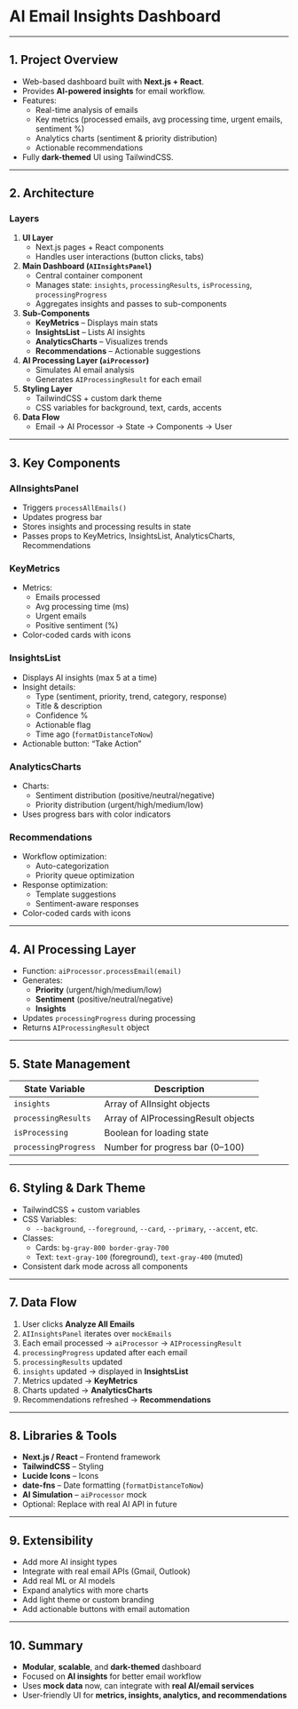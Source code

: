 # AI Email Insights Dashboard

---

## 1. Project Overview
- Web-based dashboard built with **Next.js + React**.
- Provides **AI-powered insights** for email workflow.
- Features:
  - Real-time analysis of emails
  - Key metrics (processed emails, avg processing time, urgent emails, sentiment %)
  - Analytics charts (sentiment & priority distribution)
  - Actionable recommendations
- Fully **dark-themed** UI using TailwindCSS.

---

## 2. Architecture

### Layers
1. **UI Layer**
   - Next.js pages + React components
   - Handles user interactions (button clicks, tabs)
2. **Main Dashboard (`AIInsightsPanel`)**
   - Central container component
   - Manages state: `insights`, `processingResults`, `isProcessing`, `processingProgress`
   - Aggregates insights and passes to sub-components
3. **Sub-Components**
   - **KeyMetrics** – Displays main stats
   - **InsightsList** – Lists AI insights
   - **AnalyticsCharts** – Visualizes trends
   - **Recommendations** – Actionable suggestions
4. **AI Processing Layer (`aiProcessor`)**
   - Simulates AI email analysis
   - Generates `AIProcessingResult` for each email
5. **Styling Layer**
   - TailwindCSS + custom dark theme
   - CSS variables for background, text, cards, accents
6. **Data Flow**
   - Email → AI Processor → State → Components → User

---

## 3. Key Components

### AIInsightsPanel
- Triggers `processAllEmails()`
- Updates progress bar
- Stores insights and processing results in state
- Passes props to KeyMetrics, InsightsList, AnalyticsCharts, Recommendations

### KeyMetrics
- Metrics:
  - Emails processed
  - Avg processing time (ms)
  - Urgent emails
  - Positive sentiment (%)
- Color-coded cards with icons

### InsightsList
- Displays AI insights (max 5 at a time)
- Insight details:
  - Type (sentiment, priority, trend, category, response)
  - Title & description
  - Confidence %
  - Actionable flag
  - Time ago (`formatDistanceToNow`)
- Actionable button: “Take Action”

### AnalyticsCharts
- Charts:
  - Sentiment distribution (positive/neutral/negative)
  - Priority distribution (urgent/high/medium/low)
- Uses progress bars with color indicators

### Recommendations
- Workflow optimization:
  - Auto-categorization
  - Priority queue optimization
- Response optimization:
  - Template suggestions
  - Sentiment-aware responses
- Color-coded cards with icons

---

## 4. AI Processing Layer
- Function: `aiProcessor.processEmail(email)`
- Generates:
  - **Priority** (urgent/high/medium/low)
  - **Sentiment** (positive/neutral/negative)
  - **Insights**
- Updates `processingProgress` during processing
- Returns `AIProcessingResult` object

---

## 5. State Management

| State Variable          | Description |
|-------------------------|-------------|
| `insights`              | Array of AIInsight objects |
| `processingResults`     | Array of AIProcessingResult objects |
| `isProcessing`          | Boolean for loading state |
| `processingProgress`    | Number for progress bar (0–100) |

---

## 6. Styling & Dark Theme
- TailwindCSS + custom variables
- CSS Variables:
  - `--background`, `--foreground`, `--card`, `--primary`, `--accent`, etc.
- Classes:
  - Cards: `bg-gray-800 border-gray-700`
  - Text: `text-gray-100` (foreground), `text-gray-400` (muted)
- Consistent dark mode across all components

---

## 7. Data Flow
1. User clicks **Analyze All Emails**
2. `AIInsightsPanel` iterates over `mockEmails`
3. Each email processed → `aiProcessor` → `AIProcessingResult`
4. `processingProgress` updated after each email
5. `processingResults` updated
6. `insights` updated → displayed in **InsightsList**
7. Metrics updated → **KeyMetrics**
8. Charts updated → **AnalyticsCharts**
9. Recommendations refreshed → **Recommendations**

---

## 8. Libraries & Tools
- **Next.js / React** – Frontend framework
- **TailwindCSS** – Styling
- **Lucide Icons** – Icons
- **date-fns** – Date formatting (`formatDistanceToNow`)
- **AI Simulation** – `aiProcessor` mock
- Optional: Replace with real AI API in future

---

## 9. Extensibility
- Add more AI insight types
- Integrate with real email APIs (Gmail, Outlook)
- Add real ML or AI models
- Expand analytics with more charts
- Add light theme or custom branding
- Add actionable buttons with email automation

---

## 10. Summary
- **Modular**, **scalable**, and **dark-themed** dashboard
- Focused on **AI insights** for better email workflow
- Uses **mock data** now, can integrate with **real AI/email services**
- User-friendly UI for **metrics, insights, analytics, and recommendations**

